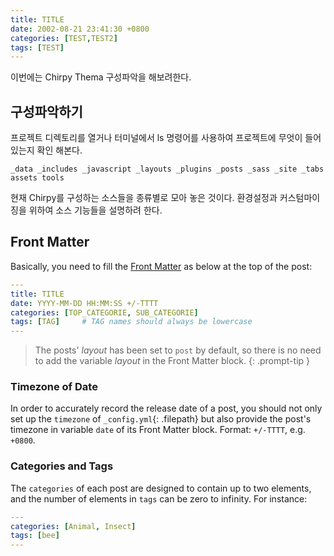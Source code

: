 ```yaml
---
title: TITLE
date: 2002-08-21 23:41:30 +0800
categories: [TEST,TEST2]
tags: [TEST]
---
```


이번에는 Chirpy Thema 구성파악을 해보려한다.


## 구성파악하기

프로젝트 디렉토리를 열거나 터미널에서 ls 명령어를 사용하여 프로젝트에 무엇이 들어있는지 확인 해본다.

    _data _includes _javascript _layouts _plugins _posts _sass _site _tabs assets tools

현재 Chirpy를 구성하는 소스들을 종류별로 모아 놓은 것이다.
환경설정과 커스텀마이징을 위하여 소스 기능들을 설명하려 한다.



## Front Matter

Basically, you need to fill the [Front Matter](https://jekyllrb.com/docs/front-matter/) as below at the top of the post:

```yaml
---
title: TITLE
date: YYYY-MM-DD HH:MM:SS +/-TTTT
categories: [TOP_CATEGORIE, SUB_CATEGORIE]
tags: [TAG]     # TAG names should always be lowercase
---
```

> The posts' _layout_ has been set to `post` by default, so there is no need to add the variable _layout_ in the Front Matter block.
{: .prompt-tip }

### Timezone of Date

In order to accurately record the release date of a post, you should not only set up the `timezone` of `_config.yml`{: .filepath} but also provide the post's timezone in variable `date` of its Front Matter block. Format: `+/-TTTT`, e.g. `+0800`.

### Categories and Tags

The `categories` of each post are designed to contain up to two elements, and the number of elements in `tags` can be zero to infinity. For instance:

```yaml
---
categories: [Animal, Insect]
tags: [bee]
---
```
